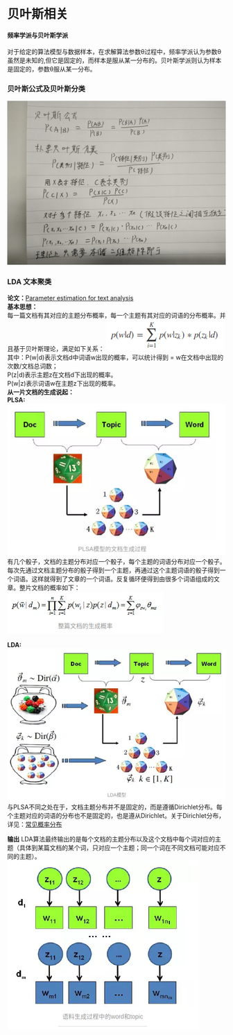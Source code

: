 贝叶斯相关
====
#### 频率学派与贝叶斯学派 ####
对于给定的算法模型与数据样本，在求解算法参数θ过程中，频率学派认为参数θ虽然是未知的,但它是固定的，而样本是服从某一分布的。贝叶斯学派则认为样本是固定的，参数θ服从某一分布。

### 贝叶斯公式及贝叶斯分类 ###
![贝叶斯公式及分类](/docs/ml/images/5_1-1.jpg)

### LDA 文本聚类 ###
**论文：**[Parameter estimation for text analysis](http://www.arbylon.net/publications/text-est.pdf)<br>
**基本思想：**<br>
每一篇文档有其对应的主题分布概率，每一个主题有其对应的词语的分布概率。并且基于贝叶斯理论，满足如下关系：
![LDA核心公式](/docs/ml/images/5_1-2.jpg)<br>
其中：P(w|d)表示文档d中词语w出现的概率，可以统计得到 = w在文档中出现的次数/文档总词数；<br>
P(z|d)表示主题z在文档d下出现的概率。<br>
P(w|z)表示词语w在主题z下出现的概率。<br>
**从一片文档的生成说起：**<br>
**PLSA:**<br>
![PLSA文档生成过程](/docs/ml/images/5_1-3.jpg)<br>
有几个骰子，文档的主题分布对应一个骰子，每个主题的词语分布对应一个骰子。每次先通过文档主题分布的骰子得到一个主题，再通过这个主题词语的骰子得到一个词语。这样就得到了文章的一个词语。反复循环便得到由很多个词语组成的文章。整片文档的概率如下：<br>
![文档对应词语的概率](/docs/ml/images/5_1-4.jpg)<br>

**LDA:**<br>
![LDA文档生成过程](/docs/ml/images/5_1-5.jpg)<br>
与PLSA不同之处在于，文档主题分布并不是固定的，而是遵循Dirichlet分布。每个主题对应的词语的分布也不是固定的，也是遵从Dirichlet。关于Dirichlet分布，详见：[常见概率分布](/docs/ml/4.md)

**输出**
LDA算法最终输出的是每个文档的主题分布以及这个文档中每个词对应的主题（具体到某篇文档的某个词，只对应一个主题；同一个词在不同文档可能对应不同的主题）。<br>
![最终输出](/docs/ml/images/5_1-6.jpg)
